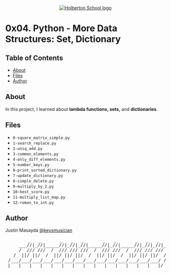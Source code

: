 <p align="center">
  <a href=#>
    <img src="https://intranet.hbtn.io/assets/holberton-logo-full-black-157ccfa3d2134776c1e3f78c0fe682968e8848b64fcacc6187976044f75f35a8.png" alt="Holberton School logo">
  </a>
</p>

# 0x04. Python - More Data Structures: Set, Dictionary

## Table of Contents
* [About](#about)
* [Files](#files)
* [Author](#author)

## About
In this project, I learned about **lambda functions, sets,** and **dictionaries**.

## Files
* `0-square_matrix_simple.py`
* `1-search_replace.py`
* `2-uniq_add.py`
* `3-common_elements.py`
* `4-only_diff_elements.py`
* `5-number_keys.py`
* `6-print_sorted_dictionary.py`
* `7-update_dictionary.py`
* `8-simple_delete.py`
* `9-multiply_by_2.py`
* `10-best_score.py`
* `11-multiply_list_map.py`
* `12-roman_to_int.py`

## Author
Justin Masayda [@keysmusician](https://github.com/keysmusician)
<pre align="center">
      _   _       _   _   _       _   _       _   _   _
     ___//|_//|_____//|_//|_//|_____//|_//|_____//|_//|_//|___
     /  /// ///  /  /// /// ///  /  /// ///  /  /// /// ///  / |
   /  ||/ ||/  /  ||/ ||/ ||/  /  ||/ ||/  /  ||/ ||/ ||/  / /
 /___/___/___/___/___/___/___/___/___/___/___/___/___/___/ /
|___|___|___|___|___|___|___|___|___|___|___|___|___|___|/
</pre>
<p><span style="font-family: 'Lucida Console'; line-height: 14px; font-size: 14px; display: inline-block;">&nbsp;</span></p>
